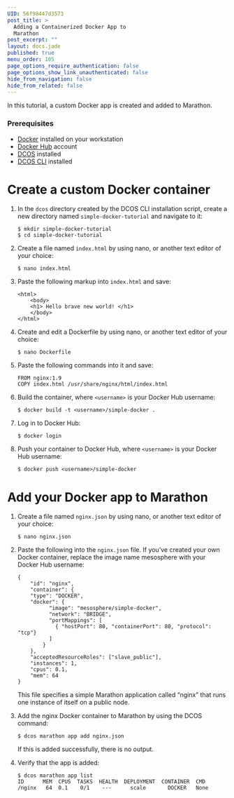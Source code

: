 ```yaml
---
UID: 56f98447d3573
post_title: >
  Adding a Containerized Docker App to
  Marathon
post_excerpt: ""
layout: docs.jade
published: true
menu_order: 105
page_options_require_authentication: false
page_options_show_link_unauthenticated: false
hide_from_navigation: false
hide_from_related: false
---
```

In this tutorial, a custom Docker app is created and added to Marathon.

### Prerequisites

*   [Docker][1] installed on your workstation
*   [Docker Hub][2] account
*   [DCOS][3] installed
*   [DCOS CLI][4] installed

# Create a custom Docker container

1.  In the `dcos` directory created by the DCOS CLI installation script, create a new directory named `simple-docker-tutorial` and navigate to it:
    
        $ mkdir simple-docker-tutorial
        $ cd simple-docker-tutorial
        

2.  Create a file named `index.html` by using nano, or another text editor of your choice:
    
        $ nano index.html
        

3.  Paste the following markup into `index.html` and save:
    
        <html>
            <body>
            <h1> Hello brave new world! </h1>
            </body>
        </html>
        

4.  Create and edit a Dockerfile by using nano, or another text editor of your choice:
    
        $ nano Dockerfile
        

5.  Paste the following commands into it and save:
    
        FROM nginx:1.9
        COPY index.html /usr/share/nginx/html/index.html
        

6.  Build the container, where `<username>` is your Docker Hub username:
    
        $ docker build -t <username>/simple-docker .
        

7.  Log in to Docker Hub:
    
        $ docker login
        

8.  Push your container to Docker Hub, where `<username>` is your Docker Hub username:
    
        $ docker push <username>/simple-docker
        

# Add your Docker app to Marathon

1.  Create a file named `nginx.json` by using nano, or another text editor of your choice:
    
        $ nano nginx.json
        

2.  Paste the following into the `nginx.json` file. If you’ve created your own Docker container, replace the image name mesosphere with your Docker Hub username:
    
        {
            "id": "nginx",
            "container": {
            "type": "DOCKER",
            "docker": {
                  "image": "mesosphere/simple-docker",
                  "network": "BRIDGE",
                  "portMappings": [
                    { "hostPort": 80, "containerPort": 80, "protocol": "tcp"}
                  ]
                }
            },
            "acceptedResourceRoles": ["slave_public"],
            "instances": 1,
            "cpus": 0.1,
            "mem": 64
        }
        
    
    This file specifies a simple Marathon application called “nginx” that runs one instance of itself on a public node.

3.  Add the nginx Docker container to Marathon by using the DCOS command:
    
        $ dcos marathon app add nginx.json
        
    
    If this is added successfully, there is no output.

4.  Verify that the app is added:
    
        $ dcos marathon app list
        ID      MEM  CPUS  TASKS  HEALTH  DEPLOYMENT  CONTAINER  CMD                        
        /nginx   64  0.1    0/1    ---      scale       DOCKER   None

 [1]: https://www.docker.com
 [2]: https://hub.docker.com
 [3]: /administration/installing/
 [4]: /usage/cli/install/